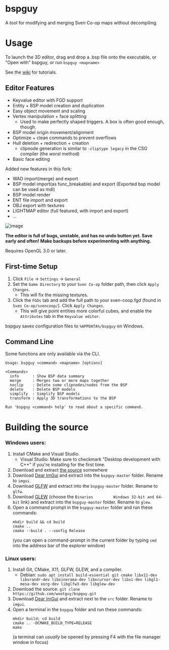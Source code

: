 # bspguy
A tool for modifying and merging Sven Co-op maps without decompiling.

# Usage
To launch the 3D editor, drag and drop a .bsp file onto the executable, or "Open with" bspguy, or run `bspguy <mapname>`

See the [wiki](https://github.com/wootguy/bspguy/wiki) for tutorials.

## Editor Features
- Keyvalue editor with FGD support
- Entity + BSP model creation and duplication
- Easy object movement and scaling
- Vertex manipulation + face splitting
    - Used to make perfectly shaped triggers. A box is often good enough, though.
- BSP model origin movement/alignment
- Optimize + clean commands to prevent overflows
- Hull deletion + redirection + creation
  - clipnode generation is similar to `-cliptype legacy` in the CSG compiler (the _worst_ method)
- Basic face editing

Added new features in this fork:
- WAD import(merge) and export
- BSP model import(as func_breakable) and export
  (Exported bsp model can be used as mdl)
- BSP model render
- ENT file import and export
- OBJ export with textures
- LIGHTMAP editor (full featured, with import and export)
- ...

![image](https://user-images.githubusercontent.com/12087544/88471604-1768ac80-cec0-11ea-9ce5-13095e843ce7.png)

**The editor is full of bugs, unstable, and has no undo button yet. Save early and often! Make backups before experimenting with anything.**

Requires OpenGL 3.0 or later.

## First-time Setup
1. Click `File` -> `Settings` -> `General`
1. Set the `Game Directory` to your `Sven Co-op` folder path, then click `Apply Changes`.
    - This will fix the missing textures.
1. Click the `FGDs` tab and add the full path to your sven-coop.fgd (found in `Sven Co-op/svencoop/`). Click `Apply Changes`.
    - This will give point entities more colorful cubes, and enable the `Attributes` tab in the `Keyvalue editor`.

bspguy saves configuration files to `%APPDATA%/bspguy` on Windows.


## Command Line
Some functions are only available via the CLI.

```
Usage: bspguy <command> <mapname> [options]

<Commands>
  info      : Show BSP data summary
  merge     : Merges two or more maps together
  noclip    : Delete some clipnodes/nodes from the BSP
  delete    : Delete BSP models
  simplify  : Simplify BSP models
  transform : Apply 3D transformations to the BSP

Run 'bspguy <command> help' to read about a specific command.
```

# Building the source
### Windows users:
1. Install CMake and Visual Studio.
    * Visual Studio: Make sure to checkmark "Desktop development with C++" if you're installing for the first time. 
1. Download and extract [the source](https://github.com/wootguy/bspguy/archive/master.zip) somewhere
1. Download [Dear ImGui](https://github.com/ocornut/imgui/releases/tag/v1.81) and extract into the `bspguy-master` folder. Rename to `imgui`.
1. Download [GLFW](https://www.glfw.org/) and extract into the `bspguy-master` folder. Rename to `glfw`.
1. Download [GLEW](http://glew.sourceforge.net/) (choose the  `Binaries 		Windows 32-bit and 64-bit` link) and extract into the `bspguy-master` folder. Rename to `glew`.
1. Open a command prompt in the `bspguy-master` folder and run these commands:
    ```
    mkdir build && cd build
    cmake ..
    cmake --build . --config Release
    ```
    (you can open a command-prompt in the current folder by typing `cmd` into the address bar of the explorer window)

### Linux users:
1. Install Git, CMake, X11, GLFW, GLEW, and a compiler.
    * Debian: `sudo apt install build-essential git cmake libx11-dev libxrandr-dev libxinerama-dev libxcursor-dev libxi-dev libgl1-mesa-dev xorg-dev libglfw3-dev libglew-dev`
1. Download the source: `git clone https://github.com/wootguy/bspguy.git`
1. Download [Dear ImGui](https://github.com/ocornut/imgui/releases/tag/v1.81) and extract next to the `src` folder. Rename to `imgui`.
1. Open a terminal in the `bspguy` folder and run these commands:
    ```
    mkdir build; cd build
    cmake .. -DCMAKE_BUILD_TYPE=RELEASE
    make
    ```
    (a terminal can _usually_ be opened by pressing F4 with the file manager window in focus)
